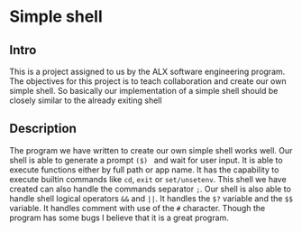 # Simple shell
## Intro
This is a project assigned to us by the ALX software engineering program. The objectives for this project is to teach collaboration and create our own simple shell. So basically our implementation of a simple shell should be closely similar to the already exiting shell

## Description
The program we have written to create our own simple shell works well. Our shell is able to generate a prompt `($) ` and wait for user input. It is able to execute functions either by full path or app name. It has the capability to execute builtin commands like `cd`, `exit` or `set/unsetenv`. This shell we have created can also handle the commands separator `;`.  Our shell is also able to handle shell logical operators `&&` and `||`. It handles the `$?` variable and the `$$` variable. It handles comment with use of the `#` character. Though the program has some bugs I believe that it is a great program.
